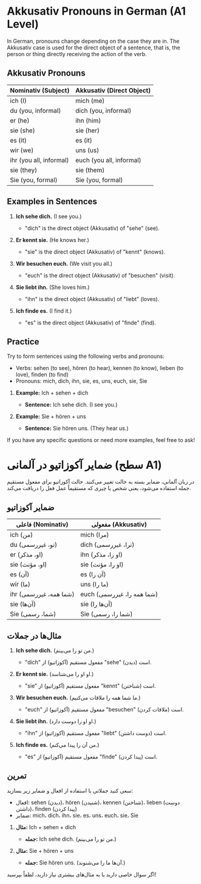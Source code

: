 # Akkusativ Pronouns in German (A1 Level)

In German, pronouns change depending on the case they are in. The Akkusativ case is used for the direct object of a sentence, that is, the person or thing directly receiving the action of the verb.

## Akkusativ Pronouns

| Nominativ (Subject) | Akkusativ (Direct Object) |
|---------------------|---------------------------|
| ich (I)             | mich (me)                 |
| du (you, informal)  | dich (you, informal)      |
| er (he)             | ihn (him)                 |
| sie (she)           | sie (her)                 |
| es (it)             | es (it)                   |
| wir (we)            | uns (us)                  |
| ihr (you all, informal) | euch (you all, informal)|
| sie (they)          | sie (them)                |
| Sie (you, formal)   | Sie (you, formal)         |

## Examples in Sentences

1. **Ich sehe dich.** (I see you.)
   - "dich" is the direct object (Akkusativ) of "sehe" (see).
   
2. **Er kennt sie.** (He knows her.)
   - "sie" is the direct object (Akkusativ) of "kennt" (knows).
   
3. **Wir besuchen euch.** (We visit you all.)
   - "euch" is the direct object (Akkusativ) of "besuchen" (visit).
   
4. **Sie liebt ihn.** (She loves him.)
   - "ihn" is the direct object (Akkusativ) of "liebt" (loves).
   
5. **Ich finde es.** (I find it.)
   - "es" is the direct object (Akkusativ) of "finde" (find).

## Practice

Try to form sentences using the following verbs and pronouns:

- Verbs: sehen (to see), hören (to hear), kennen (to know), lieben (to love), finden (to find)
- Pronouns: mich, dich, ihn, sie, es, uns, euch, sie, Sie

1. **Example:** Ich + sehen + dich
   - **Sentence:** Ich sehe dich. (I see you.)

2. **Example:** Sie + hören + uns
   - **Sentence:** Sie hören uns. (They hear us.)

If you have any specific questions or need more examples, feel free to ask!




# ضمایر آکوزاتیو در آلمانی (سطح A1)

در زبان آلمانی، ضمایر بسته به حالت تغییر می‌کنند. حالت آکوزاتیو برای مفعول مستقیم جمله استفاده می‌شود، یعنی شخص یا چیزی که مستقیماً عمل فعل را دریافت می‌کند.

## ضمایر آکوزاتیو

| فاعلی (Nominativ)   | مفعولی (Akkusativ)        |
|---------------------|---------------------------|
| ich (من)            | mich (مرا)                |
| du (تو، غیررسمی)    | dich (ترا، غیررسمی)       |
| er (او، مذکر)       | ihn (او را، مذکر)         |
| sie (او، مؤنث)      | sie (او را، مؤنث)         |
| es (آن)             | es (آن را)                |
| wir (ما)            | uns (ما را)               |
| ihr (شما همه، غیررسمی) | euch (شما همه را، غیررسمی)|
| sie (آن‌ها)         | sie (آن‌ها را)            |
| Sie (شما، رسمی)     | Sie (شما را، رسمی)        |

## مثال‌ها در جملات

1. **Ich sehe dich.** (من تو را می‌بینم.)
   - "dich" مفعول مستقیم (آکوزاتیو) از "sehe" (دیدن) است.
   
2. **Er kennt sie.** (او او را می‌شناسد.)
   - "sie" مفعول مستقیم (آکوزاتیو) از "kennt" (شناختن) است.
   
3. **Wir besuchen euch.** (ما شما همه را ملاقات می‌کنیم.)
   - "euch" مفعول مستقیم (آکوزاتیو) از "besuchen" (ملاقات کردن) است.
   
4. **Sie liebt ihn.** (او او را دوست دارد.)
   - "ihn" مفعول مستقیم (آکوزاتیو) از "liebt" (دوست داشتن) است.
   
5. **Ich finde es.** (من آن را پیدا می‌کنم.)
   - "es" مفعول مستقیم (آکوزاتیو) از "finde" (پیدا کردن) است.

## تمرین

سعی کنید جملاتی با استفاده از افعال و ضمایر زیر بسازید:

- افعال: sehen (دیدن)، hören (شنیدن)، kennen (شناختن)، lieben (دوست داشتن)، finden (پیدا کردن)
- ضمایر: mich، dich، ihn، sie، es، uns، euch، sie، Sie

1. **مثال:** Ich + sehen + dich
   - **جمله:** Ich sehe dich. (من تو را می‌بینم.)

2. **مثال:** Sie + hören + uns
   - **جمله:** Sie hören uns. (آن‌ها ما را می‌شنوند.)

اگر سوال خاصی دارید یا به مثال‌های بیشتری نیاز دارید، لطفاً بپرسید!

